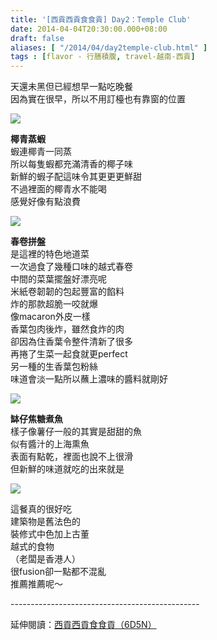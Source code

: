 ```yaml
---
title: '[西貢西貢食食貢] Day2：Temple Club'
date: 2014-04-04T20:30:00.000+08:00
draft: false
aliases: [ "/2014/04/day2temple-club.html" ]
tags : [flavor - 行膳積腹, travel-越南-西貢]
---
```


天還未黑但已經想早一點吃晚餐  
因為實在很早，所以不用訂檯也有靠窗的位置  

![](/images/saigon2i.jpg)

**椰青蒸蝦**  
蝦連椰青一同蒸  
所以每隻蝦都充滿清香的椰子味  
新鮮的蝦子配這味令其更更更鮮甜  
不過裡面的椰青水不能喝  
感覺好像有點浪費  

![](/images/saigon2i1.jpg)

**春卷拼盤**  
是這裡的特色地道菜  
一次過食了幾種口味的越式春卷  
中間的菜葉擺盤好漂亮呢  
米紙卷韌韌的包起豐富的餡料  
炸的那款超脆一咬就爆  
像macaron外皮一樣  
香葉包肉後炸，雖然食炸的肉  
卻因為住香葉令整件清新了很多  
再捲了生菜一起食就更perfect  
另一種的生香葉包粉絲  
味道會淡一點所以蘸上濃味的醬料就剛好  

![](/images/saigon2i2.jpg)

**缽仔焦糖煮魚**  
樣子像薯仔一般的其實是甜甜的魚  
似有醬汁的上海熏魚  
表面有點乾，裡面也說不上很滑  
但新鮮的味道就吃的出來就是  
  
  

![](/images/saigon2i3.jpg)

這餐真的很好吃  
建築物是舊法色的  
裝修式中色加上古董  
越式的食物  
（老闆是香港人）  
很fusion卻一點都不混亂  
推薦推薦呢～  
  
\-----------------------------------------------  
  
延伸閱讀：[西貢西貢食食貢（6D5N）](https://hidie.net/saigon6d5n/)
